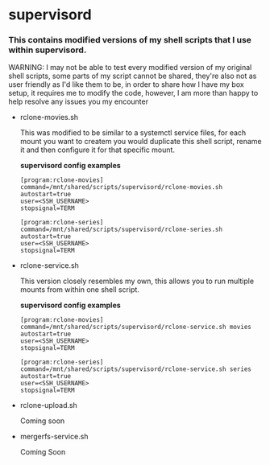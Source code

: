 # supervisord

### This contains modified versions of my shell scripts that I use within supervisord.

WARNING: I may not be able to test every modified version of my original shell scripts, 
some parts of my script cannot be shared, they're also not as user friendly 
as I'd like them to be, in order to share how I have my box setup, it requires me to
modify the code, however, I am more than happy to help resolve any issues you my encounter

- rclone-movies.sh

     This was modified to be similar to a systemctl service files,
     for each mount you want to createm you would duplicate this
     shell script, rename it and then configure it for that specific
     mount.
     
     **supervisord config examples**
    ```
    [program:rclone-movies]
    command=/mnt/shared/scripts/supervisord/rclone-movies.sh
    autostart=true
    user=<SSH_USERNAME>
    stopsignal=TERM
    ```
    ```
    [program:rclone-series]
    command=/mnt/shared/scripts/supervisord/rclone-series.sh
    autostart=true
    user=<SSH_USERNAME>
    stopsignal=TERM
    ```
- rclone-service.sh

     This version closely resembles my own, this allows you to run
     multiple mounts from within one shell script.
     
     **supervisord config examples**
    ```
    [program:rclone-movies]
    command=/mnt/shared/scripts/supervisord/rclone-service.sh movies
    autostart=true
    user=<SSH_USERNAME>
    stopsignal=TERM
    ```
    ```
    [program:rclone-series]
    command=/mnt/shared/scripts/supervisord/rclone-service.sh series
    autostart=true
    user=<SSH_USERNAME>
    stopsignal=TERM
    ```

- rclone-upload.sh

  Coming soon

- mergerfs-service.sh

  Coming Soon
